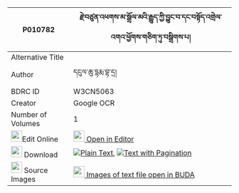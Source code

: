 |P010782|རྗེ་བཙུན་འཕགས་མ་སྒྲོལ་མའི་རྒྱུད་ཀྱི་བྱུང་བ་དང་བསྟོད་འགྲེལ་འགའ་ཕྱོགས་གཅིག་ཏུ་བསྒྲིགས་པ། 
| --- | --- 
|Alternative Title |
|Author| དངུལ་ཆུ་དྷརྨ་བྷ་དྲ།
|BDRC ID | W3CN5063
|Creator | Google OCR
|Number of Volumes| 1
|<img width="25" src="https://img.icons8.com/color/25/000000/edit-property.png">Edit Online| [<img width="25" src="https://avatars.githubusercontent.com/u/45091458?s=200&v=4"> Open in Editor](http://editor.openpecha.org/P010782)
|<img width="25" src="https://img.icons8.com/fluent/48/000000/download-2.png"/>  Download | [![](https://img.icons8.com/color/20/000000/txt.png)Plain Text](https://github.com/Openpecha/P010782/releases/download/v1/jetsun_pakma_drolma_i_gyu_kyi__plain_P010782.zip), [![](https://img.icons8.com/color/20/000000/txt.png)Text with Pagination](https://github.com/Openpecha/P010782/releases/download/v1/jetsun_pakma_drolma_i_gyu_kyi__pages_P010782.zip)
|<img width="25" src="https://img.icons8.com/plasticine/100/000000/pictures-folder.png"/>  Source Images | [<img width="25" src="https://library.bdrc.io/icons/BUDA-small.svg"> Images of text file open in BUDA](https://library.bdrc.io/show/bdr:W3CN5063)